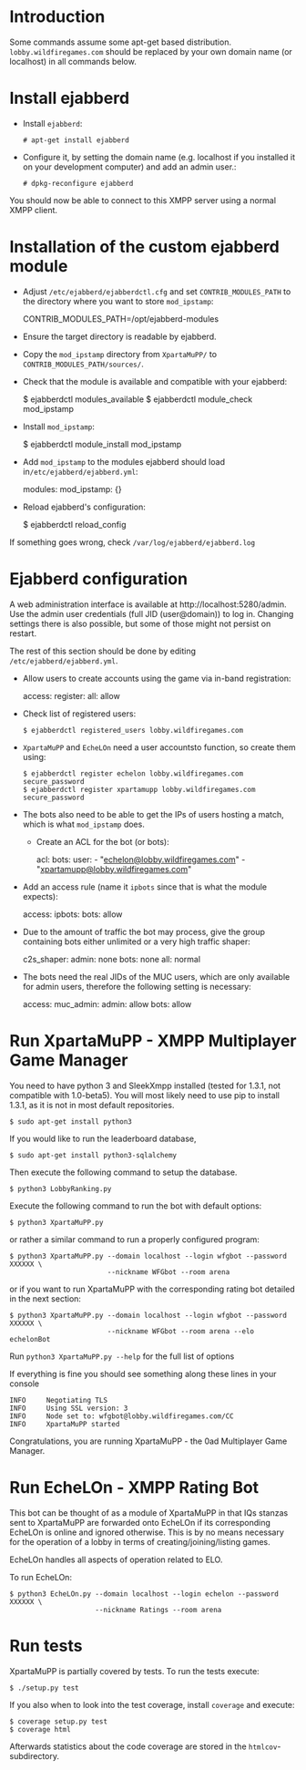 Introduction
============

Some commands assume some apt-get based distribution. `lobby.wildfiregames.com` should be replaced
by your own domain name (or localhost) in all commands below.


Install ejabberd
================

* Install `ejabberd`:

    ```
    # apt-get install ejabberd
    ```

* Configure it, by setting the domain name (e.g. localhost if you installed it on your development
  computer) and add an admin user.:

    ```
    # dpkg-reconfigure ejabberd
    ```

You should now be able to connect to this XMPP server using a normal XMPP client.

Installation of the custom ejabberd module
======================================

* Adjust `/etc/ejabberd/ejabberdctl.cfg` and set `CONTRIB_MODULES_PATH` to the directory where
  you want to store `mod_ipstamp`:

    CONTRIB_MODULES_PATH=/opt/ejabberd-modules

* Ensure the target directory is readable by ejabberd.
* Copy the `mod_ipstamp` directory from `XpartaMuPP/` to `CONTRIB_MODULES_PATH/sources/`.
* Check that the module is available and compatible with your ejabberd:

    $ ejabberdctl modules_available
    $ ejabberdctl module_check mod_ipstamp

* Install `mod_ipstamp`:

    $ ejabberdctl module_install mod_ipstamp

* Add `mod_ipstamp` to the modules ejabberd should load in`/etc/ejabberd/ejabberd.yml`:

    modules:
      mod_ipstamp: {}

* Reload ejabberd's configuration:

    $ ejabberdctl reload_config

If something goes wrong, check `/var/log/ejabberd/ejabberd.log`

Ejabberd configuration
======================

A web administration interface is available at http://localhost:5280/admin. Use the admin user
credentials (full JID (user@domain)) to log in. Changing settings there is also possible, but some
of those might not persist on restart.

The rest of this section should be done by editing `/etc/ejabberd/ejabberd.yml`.

* Allow users to create accounts using the game via in-band registration:

    access:
      register:
        all: allow

* Check list of registered users:

    ```
    $ ejabberdctl registered_users lobby.wildfiregames.com
    ```

* `XpartaMuPP` and `EcheLOn` need a user accountsto function, so create them using:

    ```
    $ ejabberdctl register echelon lobby.wildfiregames.com secure_password
    $ ejabberdctl register xpartamupp lobby.wildfiregames.com secure_password
    ```

* The bots also need to be able to get the IPs of users hosting a match, which is what
 `mod_ipstamp` does.

  * Create an ACL for the bot (or bots):

    acl:
      bots:
        user:
          - "echelon@lobby.wildfiregames.com"
          - "xpartamupp@lobby.wildfiregames.com"

* Add an access rule (name it `ipbots` since that is what the module expects):

    access:
      ipbots:
        bots: allow

* Due to the amount of traffic the bot may process, give the group containing bots either unlimited
  or a very high traffic shaper:

    c2s_shaper:
      admin: none
      bots: none
      all: normal

* The bots need the real JIDs of the MUC users, which are only available for admin users,
  therefore the following setting is necessary:

    access:
      muc_admin:
        admin: allow
        bots: allow

Run XpartaMuPP - XMPP Multiplayer Game Manager
==============================================

You need to have python 3 and SleekXmpp installed (tested for 1.3.1, not compatible with 1.0-beta5).
You will most likely need to use pip to install 1.3.1, as it is not in most default repositories.

    $ sudo apt-get install python3

If you would like to run the leaderboard database,

    $ sudo apt-get install python3-sqlalchemy

Then execute the following command to setup the database.

    $ python3 LobbyRanking.py

Execute the following command to run the bot with default options:

    $ python3 XpartaMuPP.py

or rather a similar command to run a properly configured program:

    $ python3 XpartaMuPP.py --domain localhost --login wfgbot --password XXXXXX \
                            --nickname WFGbot --room arena

or if you want to run XpartaMuPP with the corresponding rating bot detailed in the next section:

    $ python3 XpartaMuPP.py --domain localhost --login wfgbot --password XXXXXX \
                            --nickname WFGbot --room arena --elo echelonBot

Run `python3 XpartaMuPP.py --help` for the full list of options

If everything is fine you should see something along these lines in your console

    INFO     Negotiating TLS
    INFO     Using SSL version: 3
    INFO     Node set to: wfgbot@lobby.wildfiregames.com/CC
    INFO     XpartaMuPP started

Congratulations, you are running XpartaMuPP - the 0ad Multiplayer Game Manager.

Run EcheLOn - XMPP Rating Bot
=============================

This bot can be thought of as a module of XpartaMuPP in that IQs stanzas sent to XpartaMuPP are
forwarded onto EcheLOn if its corresponding EcheLOn is online and ignored otherwise. This is by no
means necessary for the operation of a lobby in terms of creating/joining/listing games.

EcheLOn handles all aspects of operation related to ELO.

To run EcheLOn:

    $ python3 EcheLOn.py --domain localhost --login echelon --password XXXXXX \
                         --nickname Ratings --room arena

Run tests
=========

XpartaMuPP is partially covered by tests. To run the tests execute:

    $ ./setup.py test

If you also when to look into the test coverage, install `coverage` and execute:

    $ coverage setup.py test
    $ coverage html

Afterwards statistics about the code coverage are stored in the `htmlcov`-subdirectory.
